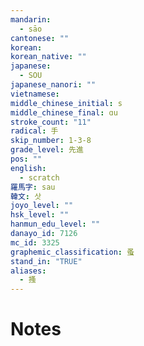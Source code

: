```yaml
---
mandarin:
  - sāo
cantonese: ""
korean:
korean_native: ""
japanese:
  - SOU
japanese_nanori: ""
vietnamese:
middle_chinese_initial: s
middle_chinese_final: ɑu
stroke_count: "11"
radical: 手
skip_number: 1-3-8
grade_level: 先進
pos: ""
english:
  - scratch
羅馬字: sau
韓文: 삿
joyo_level: ""
hsk_level: ""
hanmun_edu_level: ""
danayo_id: 7126
mc_id: 3325
graphemic_classification: 蚤
stand_in: "TRUE"
aliases:
  - 搔
---
```


# Notes
